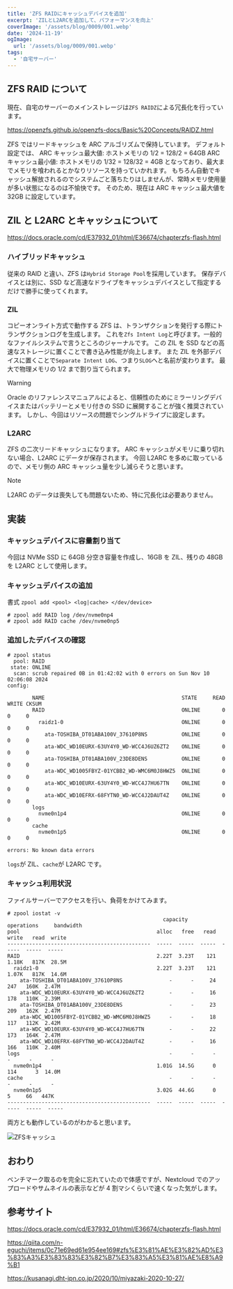 ```yaml
---
title: 'ZFS RAIDにキャッシュデバイスを追加'
excerpt: 'ZILとL2ARCを追加して、パフォーマンスを向上'
coverImage: '/assets/blog/0009/001.webp'
date: '2024-11-19'
ogImage:
  url: '/assets/blog/0009/001.webp'
tags:
  - '自宅サーバー'
---
```


## ZFS RAID について

現在、自宅のサーバーのメインストレージは`ZFS RAIDZ`による冗長化を行っています。

https://openzfs.github.io/openzfs-docs/Basic%20Concepts/RAIDZ.html

ZFS ではリードキャッシュを ARC アルゴリズムで保持しています。
デフォルト設定では、
ARC キャッシュ最大値: ホストメモリの 1/2 = 128/2 = 64GB
ARC キャッシュ最小値: ホストメモリの 1/32 = 128/32 = 4GB
となっており、最大までメモリを喰われるとかなりリソースを持っていかれます。
もちろん自動でキャッシュ解放されるのでシステムごと落ちたりはしませんが、常時メモリ使用量が多い状態になるのは不愉快です。
そのため、現在は ARC キャッシュ最大値を 32GB に設定しています。

## ZIL と L2ARC とキャッシュについて

https://docs.oracle.com/cd/E37932_01/html/E36674/chapterzfs-flash.html

### ハイブリッドキャッシュ

従来の RAID と違い、ZFS は`Hybrid Storage Pool`を採用しています。
保存デバイスとは別に、SSD など高速なドライブをキャッシュデバイスとして指定するだけで勝手に使ってくれます。

### ZIL

コピーオンライト方式で動作する ZFS は、トランザクションを発行する際にトランザクションログを生成します。
これを`Zfs Intent Log`と呼びます。一般的なファイルシステムで言うところのジャーナルです。
この ZIL を SSD などの高速なストレージに置くことで書き込み性能が向上します。
また ZIL を外部デバイスに置くことで`Separate Intent LOG`、つまり`SLOG`へと名前が変わります。
最大で物理メモリの 1/2 まで割り当てられます。

> [!WARNING]
> Oracle のリファレンスマニュアルによると、信頼性のためにミラーリングデバイスまたはバッテリーとメモリ付きの SSD に展開することが強く推奨されています。
> しかし、今回はリソースの問題でシングルドライブに設定します。

### L2ARC

ZFS の二次リードキャッシュになります。
ARC キャッシュがメモリに乗り切れない場合、L2ARC にデータが保存されます。
今回 L2ARC を多めに取っているので、メモリ側の ARC キャッシュ量を少し減らそうと思います。

> [!NOTE]
> L2ARC のデータは喪失しても問題ないため、特に冗長化は必要ありません。

## 実装

### キャッシュデバイスに容量割り当て

今回は NVMe SSD に 64GB 分空き容量を作成し、16GB を ZIL、残りの 48GB を L2ARC として使用します。

### キャッシュデバイスの追加

書式
`zpool add <pool> <log|cache> </dev/device>`

```text:console
# zpool add RAID log /dev/nvme0np4
# zpool add RAID cache /dev/nvme0np5
```

### 追加したデバイスの確認

```text:console
# zpool status
  pool: RAID
 state: ONLINE
  scan: scrub repaired 0B in 01:42:02 with 0 errors on Sun Nov 10 02:06:08 2024
config:

        NAME                                            STATE     READ WRITE CKSUM
        RAID                                            ONLINE       0     0     0
          raidz1-0                                      ONLINE       0     0     0
            ata-TOSHIBA_DT01ABA100V_37610P8NS           ONLINE       0     0     0
            ata-WDC_WD10EURX-63UY4Y0_WD-WCC4J6UZ6ZT2    ONLINE       0     0     0
            ata-TOSHIBA_DT01ABA100V_23DE8DENS           ONLINE       0     0     0
            ata-WDC_WD1005FBYZ-01YCBB2_WD-WMC6M0J8HWZ5  ONLINE       0     0     0
            ata-WDC_WD10EURX-63UY4Y0_WD-WCC4J7HU67TN    ONLINE       0     0     0
            ata-WDC_WD10EFRX-68FYTN0_WD-WCC4J2DAUT4Z    ONLINE       0     0     0
        logs
          nvme0n1p4                                     ONLINE       0     0     0
        cache
          nvme0n1p5                                     ONLINE       0     0     0

errors: No known data errors
```

`logs`が ZIL、`cache`が L2ARC です。

### キャッシュ利用状況

ファイルサーバーでアクセスを行い、負荷をかけてみます。

```text:console
# zpool iostat -v
                                                  capacity     operations     bandwidth
pool                                            alloc   free   read  write   read  write
----------------------------------------------  -----  -----  -----  -----  -----  -----
RAID                                            2.22T  3.23T    121  1.18K   817K  28.5M
  raidz1-0                                      2.22T  3.23T    121  1.07K   817K  14.6M
    ata-TOSHIBA_DT01ABA100V_37610P8NS               -      -     24    247   160K  2.47M
    ata-WDC_WD10EURX-63UY4Y0_WD-WCC4J6UZ6ZT2        -      -     16    178   110K  2.39M
    ata-TOSHIBA_DT01ABA100V_23DE8DENS               -      -     23    209   162K  2.47M
    ata-WDC_WD1005FBYZ-01YCBB2_WD-WMC6M0J8HWZ5      -      -     18    117   112K  2.42M
    ata-WDC_WD10EURX-63UY4Y0_WD-WCC4J7HU67TN        -      -     22    173   164K  2.47M
    ata-WDC_WD10EFRX-68FYTN0_WD-WCC4J2DAUT4Z        -      -     16    166   110K  2.40M
logs                                                -      -      -      -      -      -
  nvme0n1p4                                     1.01G  14.5G      0    114      3  14.0M
cache                                               -      -      -      -      -      -
  nvme0n1p5                                     3.02G  44.6G      0      5     66   447K
----------------------------------------------  -----  -----  -----  -----  -----  -----
```

両方とも動作しているのがわかると思います。

![ZFSキャッシュ](/assets/blog/0009/001.webp)

## おわり

ベンチマーク取るのを完全に忘れていたので体感ですが、Nextcloud でのアップロードやサムネイルの表示などが 4 割マシくらいで速くなった気がします。

## 参考サイト

https://docs.oracle.com/cd/E37932_01/html/E36674/chapterzfs-flash.html

https://qiita.com/n-eguchi/items/0c71e69ed61e954ee169#zfs%E3%81%AE%E3%82%AD%E3%83%A3%E3%83%83%E3%82%B7%E3%83%A5%E3%81%AE%E8%A9%B1

https://kusanagi.dht-jpn.co.jp/2020/10/miyazaki-2020-10-27/
